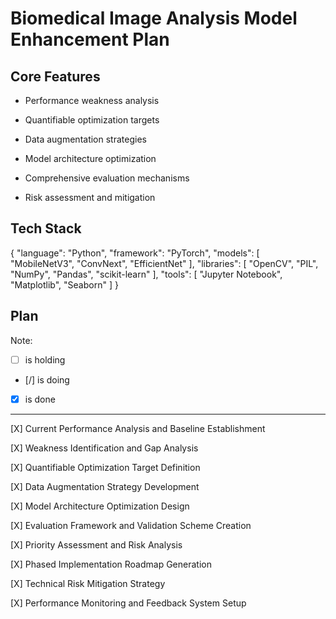 # Biomedical Image Analysis Model Enhancement Plan

## Core Features

- Performance weakness analysis

- Quantifiable optimization targets

- Data augmentation strategies

- Model architecture optimization

- Comprehensive evaluation mechanisms

- Risk assessment and mitigation

## Tech Stack

{
  "language": "Python",
  "framework": "PyTorch",
  "models": [
    "MobileNetV3",
    "ConvNext",
    "EfficientNet"
  ],
  "libraries": [
    "OpenCV",
    "PIL",
    "NumPy",
    "Pandas",
    "scikit-learn"
  ],
  "tools": [
    "Jupyter Notebook",
    "Matplotlib",
    "Seaborn"
  ]
}

## Plan

Note: 

- [ ] is holding
- [/] is doing
- [X] is done

---

[X] Current Performance Analysis and Baseline Establishment

[X] Weakness Identification and Gap Analysis

[X] Quantifiable Optimization Target Definition

[X] Data Augmentation Strategy Development

[X] Model Architecture Optimization Design

[X] Evaluation Framework and Validation Scheme Creation

[X] Priority Assessment and Risk Analysis

[X] Phased Implementation Roadmap Generation

[X] Technical Risk Mitigation Strategy

[X] Performance Monitoring and Feedback System Setup
